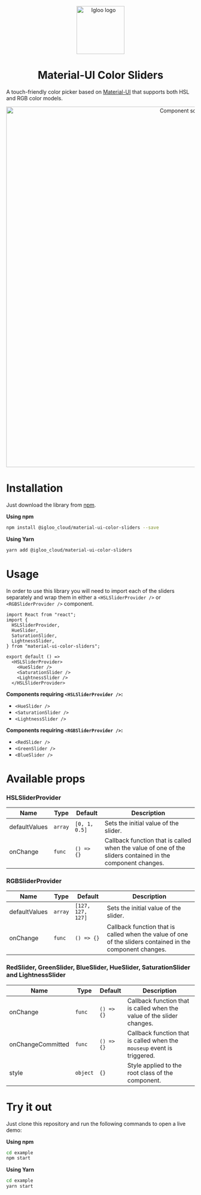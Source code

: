 <p align="center">
  <img src="https://static.igloo.ooo/logo-192.png" alt="Igloo logo" width="128"/>
</p>

<h1 align="center">Material-UI Color Sliders</h1>

A touch-friendly color picker based on [Material-UI](https://material-ui.com/) that supports both HSL and RGB color models.
<p align="center">
  <img src="https://user-images.githubusercontent.com/23523551/121777174-f325c500-cb90-11eb-9746-f9da3bcb13be.png" alt="Component screenshot" width="960"/>
</p>

# Installation

Just download the library from [npm](https://www.npmjs.com/package/@igloo_cloud/material-ui-color-sliders).

**Using npm**

```bash
npm install @igloo_cloud/material-ui-color-sliders --save
```

**Using Yarn**

```bash
yarn add @igloo_cloud/material-ui-color-sliders
```

# Usage

In order to use this library you will need to import each of the sliders separately and wrap them in either a `<HSLSliderProvider />` or `<RGBSliderProvider />` component.

```
import React from "react";
import {
  HSLSliderProvider,
  HueSlider,
  SaturationSlider,
  LightnessSlider,
} from "material-ui-color-sliders";

export default () =>
  <HSLSliderProvider>
    <HueSlider />
    <SaturationSlider />
    <LightnessSlider />
  </HSLSliderProvider>
```

**Components requiring `<HSLSliderProvider />`:**

- `<HueSlider />`
- `<SaturationSlider />`
- `<LightnessSlider />`

**Components requiring `<RGBSliderProvider />`:**

- `<RedSlider />`
- `<GreenSlider />`
- `<BlueSlider />`

# Available props

### HSLSliderProvider

| Name          | Type    | Default       | Description                                                                                               |
| ------------- | ------- | ------------- | --------------------------------------------------------------------------------------------------------- |
| defaultValues | `array` | `[0, 1, 0.5]` | Sets the initial value of the slider.                                                                     |
| onChange      | `func`  | `() => {}`    | Callback function that is called when the value of one of the sliders contained in the component changes. |

### RGBSliderProvider

| Name          | Type    | Default           | Description                                                                                               |
| ------------- | ------- | ----------------- | --------------------------------------------------------------------------------------------------------- |
| defaultValues | `array` | `[127, 127, 127]` | Sets the initial value of the slider.                                                                     |
| onChange      | `func`  | `() => {}`        | Callback function that is called when the value of one of the sliders contained in the component changes. |

### RedSlider, GreenSlider, BlueSlider, HueSlider, SaturationSlider and LightnessSlider

| Name              | Type     | Default    | Description                                                             |
| ----------------- | -------- | ---------- | ----------------------------------------------------------------------- |
| onChange          | `func`   | `() => {}` | Callback function that is called when the value of the slider changes.  |
| onChangeCommitted | `func`   | `() => {}` | Callback function that is called when the `mouseup` event is triggered. |
| style             | `object` | `{}`       | Style applied to the root class of the component.                       |

# Try it out

Just clone this repository and run the following commands to open a live demo:

**Using npm**

```bash
cd example
npm start
```

**Using Yarn**

```bash
cd example
yarn start
```
